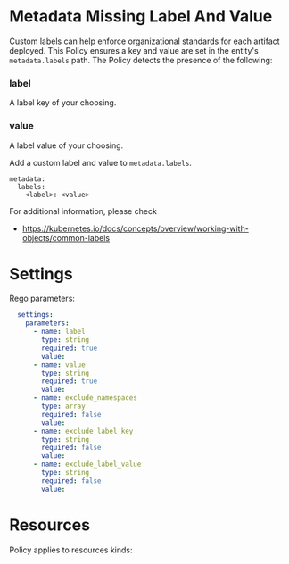 # Metadata Missing Label And Value

Custom labels can help enforce organizational standards for each artifact deployed. This Policy ensures a key and value are set in the entity's `metadata.labels` path. The Policy detects the presence of the following: 

### label
A label key of your choosing. 

### value
A label value of your choosing.


Add a custom label and value to `metadata.labels`.

```
metadata:
  labels:
    <label>: <value>
```  
For additional information, please check
* https://kubernetes.io/docs/concepts/overview/working-with-objects/common-labels 


# Settings

Rego parameters:
```yaml
  settings:
    parameters:
      - name: label
        type: string
        required: true
        value:
      - name: value
        type: string
        required: true
        value:
      - name: exclude_namespaces
        type: array
        required: false
        value:
      - name: exclude_label_key
        type: string
        required: false
        value:
      - name: exclude_label_value
        type: string
        required: false
        value:
```

# Resources
Policy applies to resources kinds:

